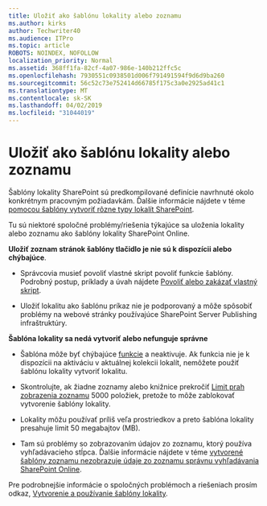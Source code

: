 ```yaml
---
title: Uložiť ako šablónu lokality alebo zoznamu
ms.author: kirks
author: Techwriter40
ms.audience: ITPro
ms.topic: article
ROBOTS: NOINDEX, NOFOLLOW
localization_priority: Normal
ms.assetid: 368ff1fa-82cf-4a07-986e-140b212ffc5c
ms.openlocfilehash: 7930551c0938501d006f791491594f9d6d9ba260
ms.sourcegitcommit: 56c52c73e752414d66785f175c3a0e2925ad41c1
ms.translationtype: MT
ms.contentlocale: sk-SK
ms.lasthandoff: 04/02/2019
ms.locfileid: "31044019"
---
```

# <a name="save-site-or-list-as-a-template"></a>Uložiť ako šablónu lokality alebo zoznamu

Šablóny lokality SharePoint sú predkompilované definície navrhnuté okolo konkrétnym pracovným požiadavkám. Ďalšie informácie nájdete v téme [pomocou šablóny vytvoriť rôzne typy lokalít SharePoint](https://support.office.com/en-us/article/using-templates-to-create-different-kinds-of-sharepoint-sites-449eccec-ff99-4cf3-b62e-dcfee37e8da4).

Tu sú niektoré spoločné problémy/riešenia týkajúce sa uloženia lokality alebo zoznamu ako šablóny lokality SharePoint Online.

**Uložiť zoznam stránok šablóny tlačidlo je nie sú k dispozícii alebo chýbajúce**. 

- Správcovia musieť povoliť vlastné skript povoliť funkcie šablóny. Podrobný postup, príklady a úvah nájdete [Povoliť alebo zakázať vlastný skript](https://docs.microsoft.com/en-us/sharepoint/allow-or-prevent-custom-script).


- Uložiť lokalitu ako šablónu príkaz nie je podporovaný a môže spôsobiť problémy na webové stránky používajúce SharePoint Server Publishing infraštruktúry.


**Šablóna lokality sa nedá vytvoriť alebo nefunguje správne**

- Šablóna môže byť chýbajúce [funkcie](https://social.technet.microsoft.com/wiki/contents/articles/14423.sharepoint-2013-existing-features-guid.aspx) a neaktivuje. Ak funkcia nie je k dispozícii na aktiváciu v aktuálnej kolekcii lokalít, nemôžete použiť šablónu lokality vytvoriť lokalitu.


- Skontrolujte, ak žiadne zoznamy alebo knižnice prekročiť [Limit prah zobrazenia zoznamu](https://support.office.com/en-us/article/Manage-large-lists-and-libraries-in-SharePoint-B8588DAE-9387-48C2-9248-C24122F07C59) 5000 položiek, pretože to môže zablokovať vytvorenie šablóny lokality.


- Lokality môžu používať príliš veľa prostriedkov a preto šablóna lokality presahuje limit 50 megabajtov (MB).


- Tam sú problémy so zobrazovaním údajov zo zoznamu, ktorý používa vyhľadávacieho stĺpca. Ďalšie informácie nájdete v téme [vytvorené šablóny zoznamu nezobrazuje údaje zo zoznamu správnu vyhľadávania SharePoint Online](https://support.office.com/en-us/article/template-generated-list-doesn-t-display-correct-data-for-a-column-in-sharepoint-online-20430b62-e40c-4f6f-8889-aa24e80d605a).


Pre podrobnejšie informácie o spoločných problémoch a riešeniach prosím odkaz, [Vytvorenie a používanie šablóny lokality](https://support.office.com/en-us/article/Create-and-use-site-templates-60371B0F-00E0-4C49-A844-34759EBDD989).

